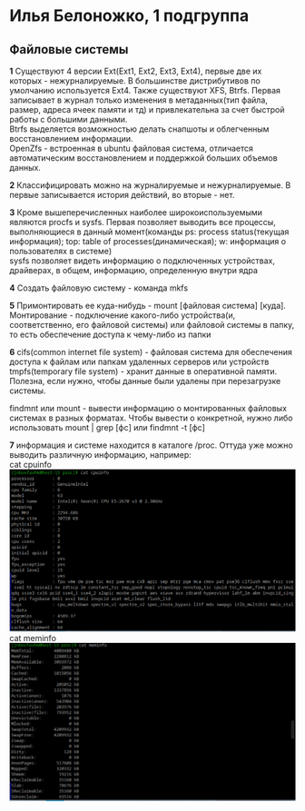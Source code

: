 # Илья Белоножко, 1 подгруппа  
## Файловые системы  
**1**
Существуют 4 версии Ext(Ext1, Ext2, Ext3, Ext4), первые две их которых - нежурналируемые. В большинстве дистрибутивов по умолчанию используется Ext4. Также существуют XFS, Btrfs. Первая записывает в журнал только изменения в метаданных(тип файла, размер, адреса ячеек памяти и тд) и привлекательна за счет быстрой работы с большими данными.  
Btrfs выделяется возможностью делать снапшоты и облегченным восстановлением информации.  
OpenZfs - встроенная в ubuntu файловая система, отличается автоматическим восстановлением и поддержкой больших объемов данных.  
  
**2**
Классифицировать можно на журналируемые и нежурналируемые. В первые записывается история действий, во вторые - нет.  
  
**3**
Кроме вышеперечисленных наиболее широкоиспользуемыми являются procfs и sysfs. Первая позволяет выводить все процессы, выполняющиеся в данный момент(команды ps: process status(текущая информация); top: table of processes(динамическая); w: информация о пользователях в системе)  
sysfs позволяет видеть информацию о подключенных устройствах, драйверах, в общем, информацию, определенную внутри ядра  
  
**4**
Создать файловую систему - команда mkfs  
  
**5**
Примонтировать ее куда-нибудь - mount [файловая система] [куда]. Монтирование - подключение какого-либо устройства(и, соответственно, его файловой системы) или файловой системы в папку, то есть обеспечение доступа к чему-либо из папки  
  
**6**
cifs(common internet file system) - файловая система для обеспечения доступа к файлам или папкам удаленных серверов или устройств  
tmpfs(temporary file system) - хранит данные в оперативной памяти. Полезна, если нужно, чтобы данные были удалены при перезагрузке системы.  
  

findmnt или mount - вывести информацию о монтированных файловых системах в разных форматах. Чтобы вывести о конкретной, нужно либо использовать mount | grep [фс] или findmnt -t [фс]  

  **7**
информация и системе находится в каталоге /proc. Оттуда уже можно выводить различную информацию, например:  
cat cpuinfo  
![](cpuinfo.png)
cat meminfo  
![](meminfo.png)
